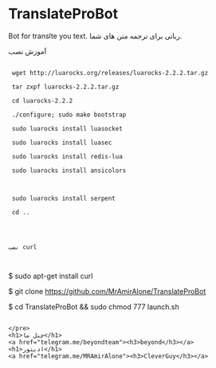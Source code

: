 # TranslateProBot
Bot for translte you text.
رباتی برای ترجمه متن های شما.



آموزش نصب
```

 wget http://luarocks.org/releases/luarocks-2.2.2.tar.gz

 tar zxpf luarocks-2.2.2.tar.gz

 cd luarocks-2.2.2

 ./configure; sudo make bootstrap

 sudo luarocks install luasocket

 sudo luarocks install luasec

 sudo luarocks install redis-lua

 sudo luarocks install ansicolors



 sudo luarocks install serpent

 cd ..

```

```



نصب curl



````

$ sudo apt-get install curl



$ git clone https://github.com/MrAmirAlone/TranslateProBot

$ cd TranslateProBot && sudo chmod 777 launch.sh

````

</pre>
<h1>چنل ما</h1>
<a href="telegram.me/beyondteam"><h3>beyond</h3></a>
<h1>ادیتور</h1>
<a href="telegram.me/MRAmirAlone"><h3>CleverGuy</h3></a>

